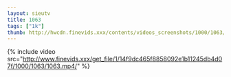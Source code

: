 ```yaml
--- 
layout: sieutv
title: 1063
tags: ["1k"]
thumb: http://hwcdn.finevids.xxx/contents/videos_screenshots/1000/1063/preview.mp4.jpg
---
```

{% include video src="http://www.finevids.xxx/get_file/1/14f9dc465f8858092e1b11245db4d07f/1000/1063/1063.mp4/" %} 

